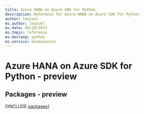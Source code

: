 ```yaml
---
title: Azure HANA on Azure SDK for Python
description: Reference for Azure HANA on Azure SDK for Python
author: lmazuel
ms.author: lmazuel
ms.data: 04/19/2023
ms.topic: reference
ms.devlang: python
ms.service: hanaonazure
---
```

# Azure HANA on Azure SDK for Python - preview
## Packages - preview
[!INCLUDE [packages](hana-on-azure-index.md)]
